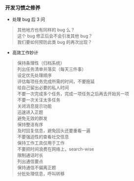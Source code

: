 
### 开发习惯之修养

- 处理 bug 后 3 问
> 其他地方也有同样的 bug 么？  
> 这个 bug 修正后会不会引发其他 bug？  
> 我们要如何预防此类 bug 的再次出现？

- 高效工作妙计
> 保持条理性（归档系统）  
> 列出任务清单并落实（每天三件事）  
> 设定优先处理顺序  
> 评估每项任务完成所需的时间，不要拖延  
> 给自己留出必要的私人时间  
> 不要一次完成多个任务，完成一项任务之后再去开始另一项  
> 不要一次关注太多任务  
> 关闭消息提示功能  
> 迅速进入正题  
> 避免无效的群发  
> 保持整洁有序  
> 及时回复信息，避免回头还要重看一遍  
> 不要强迫性的查看社交信息  
> 保持工作工具仅用于工作  
> 不要把时间浪费在网络上，search-wise  
> 限制通话时长  
> 列出通信要点  
> 保持通信不偏离正题  
> 分批处理信息，呼叫转移  


